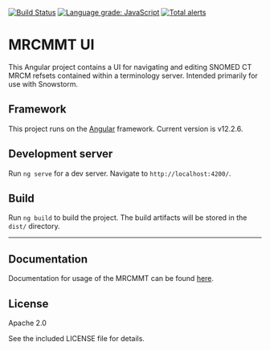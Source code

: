 [![Build Status](https://travis-ci.org/IHTSDO/mrcmmt-ui.svg?branch=master)](https://travis-ci.org/IHTSDO/mrcmmt-ui)
[![Language grade: JavaScript](https://img.shields.io/lgtm/grade/javascript/g/IHTSDO/mrcmmt-ui.svg?logo=lgtm&logoWidth=18)](https://lgtm.com/projects/g/IHTSDO/mrcmmt-ui/context:javascript)
[![Total alerts](https://img.shields.io/lgtm/alerts/g/IHTSDO/mrcmmt-ui.svg?logo=lgtm&logoWidth=18)](https://lgtm.com/projects/g/IHTSDO/mrcmmt-ui/alerts/)

# MRCMMT UI

This Angular project contains a UI for navigating and editing SNOMED CT MRCM refsets contained within a terminology server. Intended primarily for use with Snowstorm.

## Framework

This project runs on the [Angular](https://github.com/angular) framework. Current version is v12.2.6.

## Development server

Run `ng serve` for a dev server. Navigate to `http://localhost:4200/`.

## Build

Run `ng build` to build the project. The build artifacts will be stored in the `dist/` directory.

---

## Documentation

Documentation for usage of the MRCMMT can be found [here](https://confluence.ihtsdotools.org/display/MRCMMTUG).

## License

Apache 2.0

See the included LICENSE file for details.

